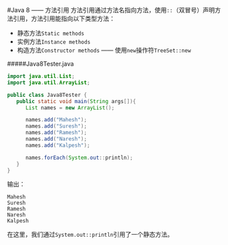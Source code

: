 #Java 8 —— 方法引用
方法引用通过方法名指向方法，使用`::`（双冒号）声明方法引用，方法引用能指向以下类型方法：
* 静态方法`Static methods`
* 实例方法`Instance methods`
* 构造方法`Constructor methods` —— 使用`new`操作符`TreeSet::new`

#####Java8Tester.java
```Java
import java.util.List;
import java.util.ArrayList;

public class Java8Tester {
   public static void main(String args[]){
      List names = new ArrayList();

      names.add("Mahesh");
      names.add("Suresh");
      names.add("Ramesh");
      names.add("Naresh");
      names.add("Kalpesh");

      names.forEach(System.out::println);
   }
}
```
输出：
```
Mahesh
Suresh
Ramesh
Naresh
Kalpesh
```
在这里，我们通过`System.out::println`引用了一个静态方法。